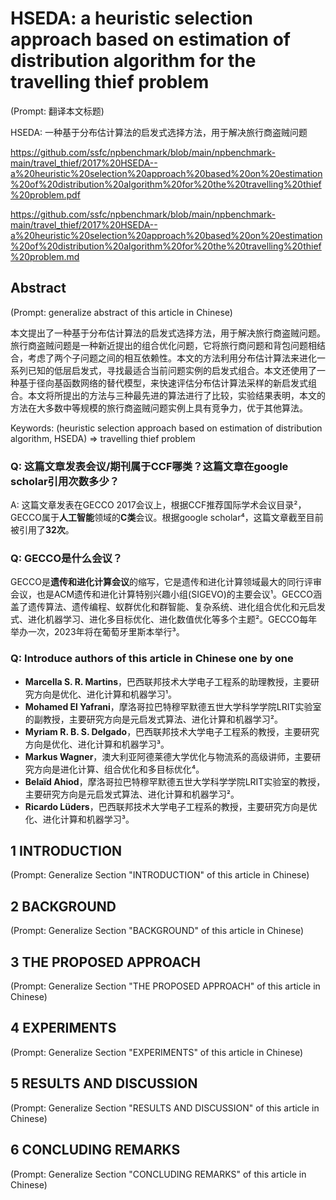# HSEDA: a heuristic selection approach based on estimation of distribution algorithm for the travelling thief problem

(Prompt: 翻译本文标题)

HSEDA: 一种基于分布估计算法的启发式选择方法，用于解决旅行商盗贼问题

https://github.com/ssfc/npbenchmark/blob/main/npbenchmark-main/travel_thief/2017%20HSEDA--a%20heuristic%20selection%20approach%20based%20on%20estimation%20of%20distribution%20algorithm%20for%20the%20travelling%20thief%20problem.pdf

https://github.com/ssfc/npbenchmark/blob/main/npbenchmark-main/travel_thief/2017%20HSEDA--a%20heuristic%20selection%20approach%20based%20on%20estimation%20of%20distribution%20algorithm%20for%20the%20travelling%20thief%20problem.md

## Abstract

(Prompt: generalize abstract of this article in Chinese)

本文提出了一种基于分布估计算法的启发式选择方法，用于解决旅行商盗贼问题。旅行商盗贼问题是一种新近提出的组合优化问题，它将旅行商问题和背包问题相结合，考虑了两个子问题之间的相互依赖性。本文的方法利用分布估计算法来进化一系列已知的低层启发式，寻找最适合当前问题实例的启发式组合。本文还使用了一种基于径向基函数网络的替代模型，来快速评估分布估计算法采样的新启发式组合。本文将所提出的方法与三种最先进的算法进行了比较，实验结果表明，本文的方法在大多数中等规模的旅行商盗贼问题实例上具有竞争力，优于其他算法。

Keywords: (heuristic selection approach based on estimation of distribution algorithm, HSEDA) => travelling thief problem

### Q: 这篇文章发表会议/期刊属于CCF哪类？这篇文章在google scholar引用次数多少？

A: 这篇文章发表在GECCO 2017会议上，根据CCF推荐国际学术会议目录²，GECCO属于**人工智能**领域的**C类**会议。根据google scholar⁴，这篇文章截至目前被引用了**32次**。

### Q: GECCO是什么会议？

GECCO是**遗传和进化计算会议**的缩写，它是遗传和进化计算领域最大的同行评审会议，也是ACM遗传和进化计算特别兴趣小组(SIGEVO)的主要会议¹。GECCO涵盖了遗传算法、遗传编程、蚁群优化和群智能、复杂系统、进化组合优化和元启发式、进化机器学习、进化多目标优化、进化数值优化等多个主题²。GECCO每年举办一次，2023年将在葡萄牙里斯本举行³。

### Q: Introduce authors of this article in Chinese one by one 

- **Marcella S. R. Martins**，巴西联邦技术大学电子工程系的助理教授，主要研究方向是优化、进化计算和机器学习¹。
- **Mohamed El Yafrani**，摩洛哥拉巴特穆罕默德五世大学科学学院LRIT实验室的副教授，主要研究方向是元启发式算法、进化计算和机器学习²。
- **Myriam R. B. S. Delgado**，巴西联邦技术大学电子工程系的教授，主要研究方向是优化、进化计算和机器学习³。
- **Markus Wagner**，澳大利亚阿德莱德大学优化与物流系的高级讲师，主要研究方向是进化计算、组合优化和多目标优化⁴。
- **Belaïd Ahiod**，摩洛哥拉巴特穆罕默德五世大学科学学院LRIT实验室的教授，主要研究方向是元启发式算法、进化计算和机器学习²。
- **Ricardo Lüders**，巴西联邦技术大学电子工程系的教授，主要研究方向是优化、进化计算和机器学习³。

## 1 INTRODUCTION

(Prompt: Generalize Section "INTRODUCTION" of this article in Chinese)

## 2 BACKGROUND

(Prompt: Generalize Section "BACKGROUND" of this article in Chinese)

## 3 THE PROPOSED APPROACH

(Prompt: Generalize Section "THE PROPOSED APPROACH" of this article in Chinese)

## 4 EXPERIMENTS

(Prompt: Generalize Section "EXPERIMENTS" of this article in Chinese)

## 5 RESULTS AND DISCUSSION

(Prompt: Generalize Section "RESULTS AND DISCUSSION" of this article in Chinese)

## 6 CONCLUDING REMARKS

(Prompt: Generalize Section "CONCLUDING REMARKS" of this article in Chinese)